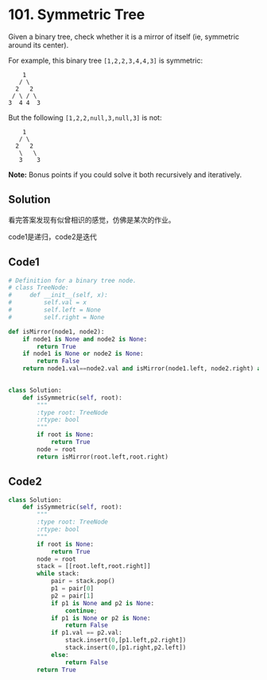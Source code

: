 # 101. Symmetric Tree

Given a binary tree, check whether it is a mirror of itself (ie, symmetric around its center).

For example, this binary tree `[1,2,2,3,4,4,3]` is symmetric:

```
    1
   / \
  2   2
 / \ / \
3  4 4  3
```



But the following `[1,2,2,null,3,null,3]` is not:

```
    1
   / \
  2   2
   \   \
   3    3
```



**Note:**
Bonus points if you could solve it both recursively and iteratively.

## Solution

看完答案发现有似曾相识的感觉，仿佛是某次的作业。

code1是递归，code2是迭代

## Code1

```python
# Definition for a binary tree node.
# class TreeNode:
#     def __init__(self, x):
#         self.val = x
#         self.left = None
#         self.right = None

def isMirror(node1, node2):
    if node1 is None and node2 is None:
        return True
    if node1 is None or node2 is None:
        return False
    return node1.val==node2.val and isMirror(node1.left, node2.right) and isMirror(node1.right, node2.left)
    

class Solution:
    def isSymmetric(self, root):
        """
        :type root: TreeNode
        :rtype: bool
        """
        if root is None:
            return True
        node = root
        return isMirror(root.left,root.right)
```



## Code2

```python
class Solution:
    def isSymmetric(self, root):
        """
        :type root: TreeNode
        :rtype: bool
        """
        if root is None:
            return True
        node = root
        stack = [[root.left,root.right]]
        while stack:
            pair = stack.pop()
            p1 = pair[0]
            p2 = pair[1]
            if p1 is None and p2 is None:
                continue;
            if p1 is None or p2 is None:
                return False
            if p1.val == p2.val:
                stack.insert(0,[p1.left,p2.right])
                stack.insert(0,[p1.right,p2.left])
            else:
                return False
        return True
        
```

